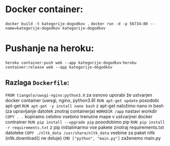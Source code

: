 # Docker container:
`docker build -t kategorije-dogodkov .` 
`docker run -d -p 56734:80 --name=kategorije-dogodkov kategorije-dogodkov`

# Pushanje na heroku:
`heroku container:push web --app kategorije-dogodkov`
`heroku container:release web --app kategorije-dogodkov`


## Razlaga `Dockerfile`:
`FROM tiangolo/uwsgi-nginx:python3.8` za osnovo uporabi že ustvarjen docker container (uwsgi, nginx, python3.8)
`RUN apt-get update` posodobi apt-get
`RUN apt-get -y install nano bash` z apt-get naložimo nano in bash (za upravljanje datotek znotraj containerja)
`WORKDIR /app` nastavi workdir
`COPY . .` kopiramo celotno vsebino trenutne mape v ustvarjnei docker contrainer
`RUN pip install --upgrade pip` posodobimo pip
`RUN pip install -r requirements.txt` z pip inštalimarmo vse pakete znotraj requirements.txt datoteke
`COPY ./nltk_data /usr/share/nltk_data` vsebine za paket nltk (nltk.download() ne deluje)
`CMD ["python", "main.py"]` zaženemo main.py
